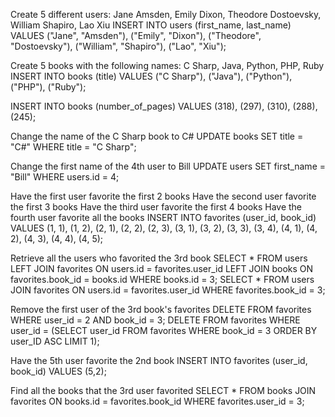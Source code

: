 Create 5 different users: Jane Amsden, Emily Dixon, Theodore Dostoevsky, William Shapiro, Lao Xiu
INSERT INTO users (first_name, last_name) VALUES ("Jane", "Amsden"), ("Emily", "Dixon"), ("Theodore", "Dostoevsky"), ("William", "Shapiro"), ("Lao", "Xiu");


Create 5 books with the following names: C Sharp, Java, Python, PHP, Ruby
INSERT INTO books (title) VALUES ("C Sharp"), ("Java"), ("Python"), ("PHP"), ("Ruby");

INSERT INTO books (number_of_pages) VALUES (318), (297), (310), (288), (245);


Change the name of the C Sharp book to C#
UPDATE books SET title = "C#" WHERE title = "C Sharp";

Change the first name of the 4th user to Bill
UPDATE users SET first_name = "Bill" WHERE users.id = 4;

Have the first user favorite the first 2 books
Have the second user favorite the first 3 books
Have the third user favorite the first 4 books
Have the fourth user favorite all the books
INSERT INTO favorites (user_id, book_id) VALUES (1, 1), (1, 2), (2, 1), (2, 2), (2, 3), (3, 1), (3, 2), (3, 3), (3, 4), (4, 1), (4, 2), (4, 3), (4, 4), (4, 5);

Retrieve all the users who favorited the 3rd book
SELECT * FROM users LEFT JOIN favorites ON users.id = favorites.user_id LEFT JOIN books ON favorites.book_id = books.id WHERE books.id = 3;
SELECT * FROM users JOIN favorites ON users.id = favorites.user_id WHERE favorites.book_id = 3;

Remove the first user of the 3rd book's favorites
DELETE FROM favorites WHERE user_id = 2 AND book_id = 3;
DELETE FROM favorites WHERE user_id = (SELECT user_id FROM favorites WHERE book_id = 3 ORDER BY user_ID ASC LIMIT 1);

Have the 5th user favorite the 2nd book
INSERT INTO favorites (user_id, book_id) VALUES (5,2);

Find all the books that the 3rd user favorited
SELECT * FROM books JOIN favorites ON books.id = favorites.book_id WHERE favorites.user_id = 3;
